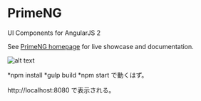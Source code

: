 # PrimeNG
UI Components for AngularJS 2

See [PrimeNG homepage](http://www.primefaces.org/primeng) for live showcase and documentation.

![alt text](http://www.primefaces.org/images/primeng.png "PrimeNG")

*npm install
*gulp build
*npm start
で動くはず。

http://localhost:8080
で表示される。
